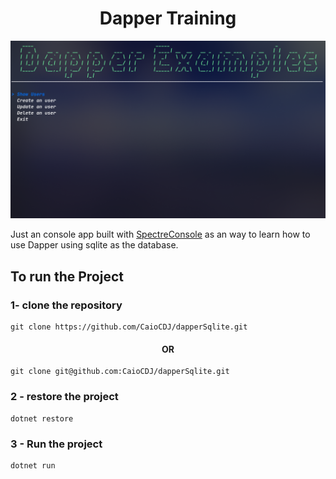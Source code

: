 
<h1 align="center">Dapper Training</h1>

<img src="./imgs/home.png">

<br>

Just an console app built with <a href="https://spectreconsole.net/">SpectreConsole</a> as an way 
to learn how to use Dapper using sqlite as the database.


## To run the Project


### 1- clone the repository

    git clone https://github.com/CaioCDJ/dapperSqlite.git

<h4 align="center">OR</h4>

    git clone git@github.com:CaioCDJ/dapperSqlite.git

### 2 - restore the project 

    dotnet restore

### 3 - Run the project

    dotnet run
